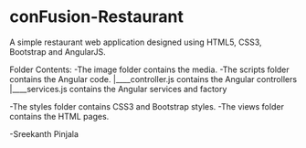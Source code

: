 # conFusion-Restaurant
A simple restaurant web application designed using HTML5, CSS3, Bootstrap and AngularJS.

Folder Contents:
  -The image folder contains the media.
  -The scripts folder contains the Angular code.
    |____controller.js contains the Angular controllers
    |____services.js contains the Angular services and factory
  
  -The styles folder contains CSS3 and Bootstrap styles.
  -The views folder contains the HTML pages.
  

-Sreekanth Pinjala
